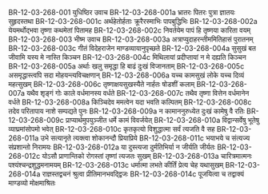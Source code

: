 BR-12-03-268-001  	युधिष्ठिर उवाच
BR-12-03-268-001a	भ्रातरः पितरः पुत्रा ज्ञातयः सुहृदस्तथा
BR-12-03-268-001c	अर्थहेतोर्हताः क्रूरैरस्माभिः पापबुद्धिभिः
BR-12-03-268-002a	येयमर्थोद्भवा तृष्णा कथमेतां पितामह
BR-12-03-268-002c	निवर्तयेम पापं हि तृष्णया कारिता वयम्
BR-12-03-268-003  	भीष्म उवाच
BR-12-03-268-003a	अत्राप्युदाहरन्तीममितिहासं पुरातनम्
BR-12-03-268-003c	गीतं विदेहराजेन माण्डव्यायानुपृच्छते
BR-12-03-268-004a	सुसुखं बत जीवामि यस्य मे नास्ति किञ्चन
BR-12-03-268-004c	मिथिलायां प्रदीप्तायां न मे दह्यति किञ्चन
BR-12-03-268-005a	अर्थाः खलु समृद्धा हि बाढं दुःखं विजानताम्
BR-12-03-268-005c	असमृद्धास्त्वपि सदा मोहयन्त्यविचक्षणान्
BR-12-03-268-006a	यच्च कामसुखं लोके यच्च दिव्यं महत्सुखम्
BR-12-03-268-006c	तृष्णाक्षयसुखस्यैते नार्हतः षोडशीं कलाम्
BR-12-03-268-007a	यथैव शृङ्गं गोः काले वर्धमानस्य वर्धते
BR-12-03-268-007c	तथैव तृष्णा वित्तेन वर्धमानेन वर्धते
BR-12-03-268-008a	किञ्चिदेव ममत्वेन यदा भवति कल्पितम्
BR-12-03-268-008c	तदेव परितापाय नाशे सम्पद्यते पुनः
BR-12-03-268-009a	न कामाननुरुध्येत दुःखं कामेषु वै रतिः
BR-12-03-268-009c	प्राप्यार्थमुपयुञ्जीत धर्मे कामं विवर्जयेत्
BR-12-03-268-010a	विद्वान्सर्वेषु भूतेषु व्याघ्रमांसोपमो भवेत्
BR-12-03-268-010c	कृतकृत्यो विशुद्धात्मा सर्वं त्यजति वै सह
BR-12-03-268-011a	उभे सत्यानृते त्यक्त्वा शोकानन्दौ प्रियाप्रिये
BR-12-03-268-011c	भयाभये च संत्यज्य संप्रशान्तो निरामयः
BR-12-03-268-012a	या दुस्त्यजा दुर्मतिभिर्या न जीर्यति जीर्यतः
BR-12-03-268-012c	योऽसौ प्राणान्तिको रोगस्तां तृष्णां त्यजतः सुखम्
BR-12-03-268-013a	चारित्रमात्मनः पश्यंश्चन्द्रशुद्धमनामयम्
BR-12-03-268-013c	धर्मात्मा लभते कीर्तिं प्रेत्य चेह यथासुखम्
BR-12-03-268-014a	राज्ञस्तद्वचनं श्रुत्वा प्रीतिमानभवद्द्विजः
BR-12-03-268-014c	पूजयित्वा च तद्वाक्यं माण्डव्यो मोक्षमाश्रितः

